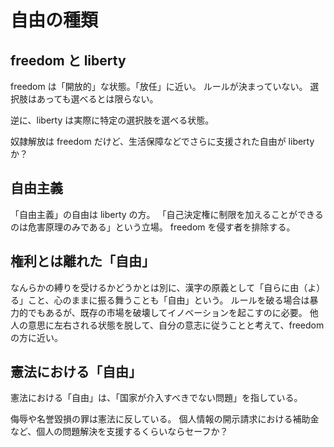# 自由の種類

## freedom と liberty

freedom は「開放的」な状態。「放任」に近い。
ルールが決まっていない。
選択肢はあっても選べるとは限らない。

逆に、liberty は実際に特定の選択肢を選べる状態。

奴隷解放は freedom だけど、生活保障などでさらに支援された自由が liberty か？

## 自由主義

「自由主義」の自由は liberty の方。
「自己決定権に制限を加えることができるのは危害原理のみである」という立場。
freedom を侵す者を排除する。

## 権利とは離れた「自由」

なんらかの縛りを受けるかどうかとは別に、漢字の原義として「自らに由（よ）る」こと、心のままに振る舞うことも「自由」という。
ルールを破る場合は暴力的でもあるが、既存の市場を破壊してイノベーションを起こすのに必要。
他人の意思に左右される状態を脱して、自分の意志に従うことと考えて、freedom の方に近い。

## 憲法における「自由」

憲法における「自由」は、「国家が介入すべきでない問題」を指している。

侮辱や名誉毀損の罪は憲法に反している。
個人情報の開示請求における補助金など、個人の問題解決を支援するくらいならセーフか？
